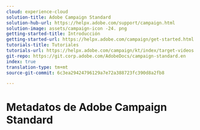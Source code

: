 ```yaml
---
cloud: experience-cloud
solution-title: Adobe Campaign Standard
solution-hub-url: https://helpx.adobe.com/support/campaign.html
solution-image: assets/campaign-icon -24. png
getting-started-title: Introducción
getting-started-url: https://helpx.adobe.com/campaign/get-started.html
tutorials-title: Tutoriales
tutorials-url: https://helpx.adobe.com/campaign/kt/index/target-videos.html
git-repo: https://git.corp.adobe.com/AdobeDocs/campaign-standard.en
index: true
translation-type: tm+mt
source-git-commit: 6c3ea29424796129a7e72a388723fc390d8a2fb8

---
```



# Metadatos de Adobe Campaign Standard
